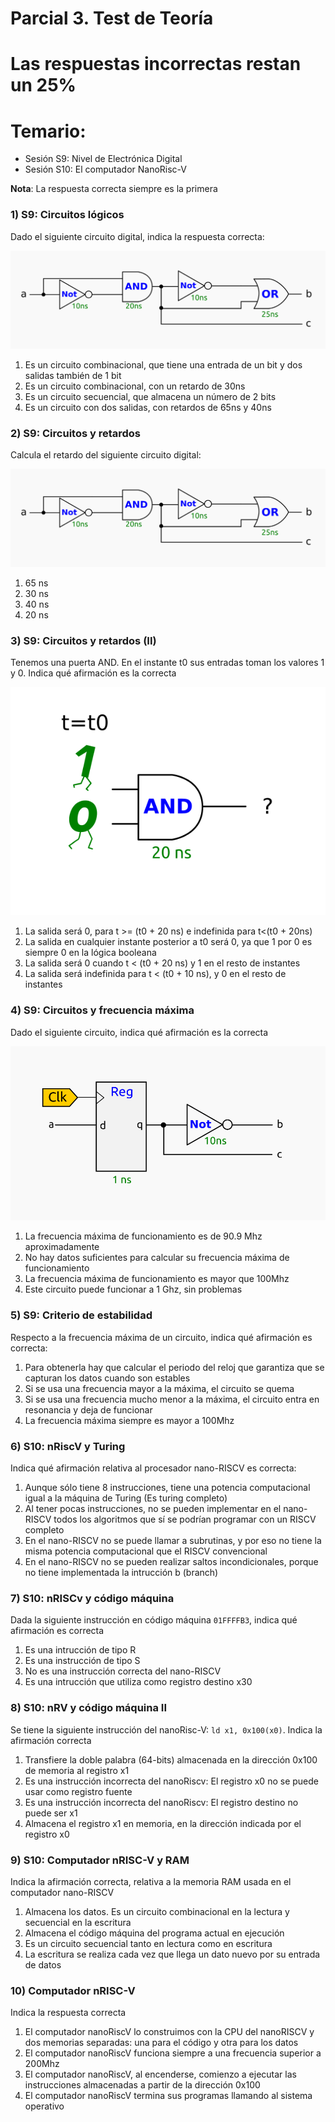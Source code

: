 # Parcial 3. Test de Teoría
# Las respuestas incorrectas restan un 25%
# Temario:
* Sesión S9: Nivel de Electrónica Digital
* Sesión S10: El computador NanoRisc-V

**Nota**: La respuesta correcta siempre es la primera

### 1) S9: Circuitos lógicos

Dado el siguiente circuito digital, indica la respuesta correcta:

![](S6-01-circuito-logico.png)

1. Es un circuito combinacional, que tiene una entrada de un bit y dos salidas también de 1 bit
2. Es un circuito combinacional, con un retardo de 30ns
3. Es un circuito secuencial, que almacena un número de 2 bits
4. Es un circuito con dos salidas, con retardos de 65ns y 40ns 


### 2) S9: Circuitos y retardos

Calcula el retardo del siguiente circuito digital:

![](S6-01-circuito-logico.png)

1. 65 ns
2. 30 ns
3. 40 ns
4. 20 ns



### 3) S9: Circuitos y retardos (II)

Tenemos una puerta AND. En el instante t0 sus entradas toman los valores 1 y 0. Indica qué afirmación es la correcta

![](S6-02-circuito-logico.png)

1. La salida será 0, para t >= (t0 + 20 ns) e indefinida para t<(t0 + 20ns)
2. La salida en cualquier instante posterior a t0 será 0, ya que 1 por 0 es siempre 0 en la lógica booleana
3. La salida será 0 cuando t < (t0 + 20 ns) y 1 en el resto de instantes
4. La salida será indefinida para t < (t0 + 10 ns), y 0 en el resto de instantes



### 4) S9: Circuitos y frecuencia máxima

Dado el siguiente circuito, indica qué afirmación es la correcta

![](S6-03-frecuencia-maxima.png)

1. La frecuencia máxima de funcionamiento es de 90.9 Mhz aproximadamente
2. No hay datos suficientes para calcular su frecuencia máxima de funcionamiento
3. La frecuencia máxima de funcionamiento es mayor que 100Mhz
4. Este circuito puede funcionar a 1 Ghz, sin problemas

### 5) S9: Criterio de estabilidad

Respecto a la frecuencia máxima de un circuito, indica qué afirmación es correcta:

1. Para obtenerla hay que calcular el periodo del reloj que garantiza que se capturan los datos cuando son estables
2. Si se usa una frecuencia mayor a la máxima, el circuito se quema
3. Si se usa una frecuencia mucho menor a la máxima, el circuito entra en resonancia y deja de funcionar
4. La frecuencia máxima siempre es mayor a 100Mhz

### 6) S10: nRiscV y Turing

Indica qué afirmación relativa al procesador nano-RISCV es correcta:

1. Aunque sólo tiene 8 instrucciones, tiene una potencia computacional igual a la máquina de Turing (Es turing completo)
2. Al tener pocas instrucciones, no se pueden implementar en el nano-RISCV todos los algoritmos que sí se podrían programar con un RISCV completo 
3. En el nano-RISCV no se puede llamar a subrutinas, y por eso no tiene la misma potencia computacional que el RISCV convencional
4. En el nano-RISCV no se pueden realizar saltos incondicionales, porque no tiene implementada la intrucción b (branch)  

### 7) S10: nRISCv y código máquina

Dada la siguiente instrucción en código  máquina `01FFFFB3`, indica qué afirmación es correcta

1. Es una intrucción de tipo R
2. Es una instrucción de tipo S
3. No es una instrucción correcta del nano-RISCV
4. Es una intrucción que utiliza como registro destino x30

### 8) S10: nRV y código máquina II

Se tiene la siguiente instrucción del nanoRisc-V: `ld x1, 0x100(x0)`. Indica la afirmación correcta

1. Transfiere la doble palabra (64-bits) almacenada en la dirección 0x100 de memoria al registro x1
2. Es una instrucción incorrecta del nanoRiscv: El registro x0 no se puede usar como registro fuente
3. Es una instrucción incorrecta del nanoRiscv: El registro destino no puede ser x1
4. Almacena el registro x1 en memoria, en la dirección indicada por el registro x0


### 9) S10: Computador nRISC-V y RAM

Indica la afirmación correcta, relativa a la memoria RAM usada en el computador nano-RISCV

1. Almacena los datos. Es un circuito combinacional en la lectura y secuencial en la escritura
2. Almacena el código máquina del programa actual en ejecución
3. Es un circuito secuencial tanto en lectura como en escritura
4. La escritura se realiza cada vez que llega un dato nuevo por su entrada de datos

### 10) Computador nRISC-V

Indica la respuesta correcta

1. El computador nanoRiscV lo construimos con la CPU del nanoRISCV y dos memorias separadas: una para el código y otra para los datos
2. El computador nanoRiscV funciona siempre a una frecuencia superior a 200Mhz
3. El computador nanoRiscV, al encenderse, comienzo a ejecutar las instrucciones almacenadas a partir de la dirección 0x100
4. El computador nanoRiscV termina sus programas llamando al sistema operativo

 
